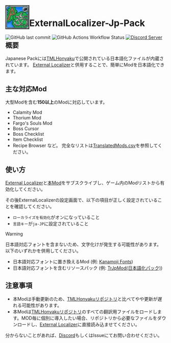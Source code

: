 <img src="icon_workshop.png" height="75px" align=left alt="logo">
<H1>ExternalLocalizer-Jp-Pack </H1>

<div style="float:left;">
  <img alt="GitHub last commit" src="https://img.shields.io/github/last-commit/ExternalLocalizer/ExternalLocalizer-Jp-Pack"/>
  <img alt="GitHub Actions Workflow Status" src="https://img.shields.io/github/actions/workflow/status/ExternalLocalizer/ExternalLocalizer-Jp-Pack/update-localizations.yml"/>
  <a target="_blank" href="https://discord.gg/ch2DVxf2jY">
    <img alt="Discord Server" src="https://dcbadge.limes.pink/api/server/ch2DVxf2jY?style=flat"/>
  </a>
</div>


## 概要
Japanese Packには[TMLHonyaku][gh-honyaku]で公開されている日本語化ファイルが内蔵されています。
[External Localizer][steam-el]と併用することで、簡単にModを日本語化できます。

## 主な対応Mod
大型Modを含む**150以上**のModに対応しています。
- Calamity Mod
- Thorium Mod
- Fargo's Souls Mod
- Boss Cursor
- Boss Checklist
- Item Checklist
- Recipe Browser
など。
完全なリストは[TranslatedMods.csv][gh-honyaku-csv]を参照してください。

## 使い方
[External Localizer][steam-el]と[本Mod][steam-eljp]をサブスクライブし、ゲーム内のModリストから有効化してください。

その後ExternalLocalizerの設定画面で、以下の項目が正しく設定されていることを確認してください。
- `ローカライズを有効化`がオンになっていること
- `言語キー`が`ja-JP`に設定されていること

> [!WARNING]
> 日本語対応フォントを含まないため、文字化けが発生する可能性があります。
> 以下のいずれかを併用してください。
> - 日本語対応フォントに置き換えるMod (例: [Kanamoji Fonts][steam-kanamoji])
> - 日本語対応フォントを含むリソースパック (例: [TrJpMod(日本語化パック)][steam-trjp])

## 注意事項
- 本Modは手動更新のため、[TMLHonyakuリポジトリ][gh-honyaku]と比べてやや更新が遅れる可能性があります。
- 本Modは[TMLHonyakuリポジトリ][gh-honyaku]のすべての翻訳用ファイルをロードします。MOD毎に個別に導入したい場合、リポジトリから必要なファイルをダウンロードし、[External Localizer][steam-el]に直接読み込ませてください。

分からないことがあれば、[Discord][discord-invite]もしくはIssueにてお問い合わせください。

[steam-el]:https://steamcommunity.com/sharedfiles/filedetails/?id=2986383249
[steam-eljp]:https://steamcommunity.com/sharedfiles/filedetails/?id=3401890281
[steam-kanamoji]:https://steamcommunity.com/sharedfiles/filedetails/?id=2461784420
[steam-trjp]:https://steamcommunity.com/sharedfiles/filedetails/?id=2865024243
[gh-honyaku]:https://github.com/ExternalLocalizer/TMLHonyaku
[gh-honyaku-csv]:https://github.com/ExternalLocalizer/TMLHonyaku/blob/main/TranslatedMods.csv
[discord-invite]:https://discord.gg/ch2DVxf2jY
